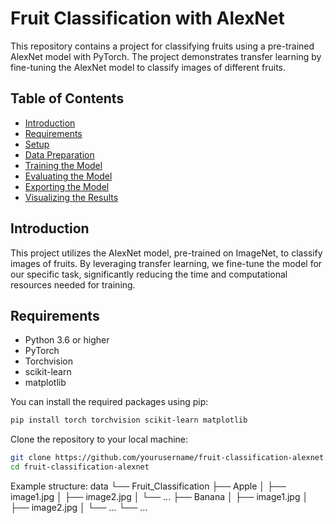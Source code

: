 # Fruit Classification with AlexNet

This repository contains a project for classifying fruits using a pre-trained AlexNet model with PyTorch. The project demonstrates transfer learning by fine-tuning the AlexNet model to classify images of different fruits.

## Table of Contents

- [Introduction](#introduction)
- [Requirements](#requirements)
- [Setup](#setup)
- [Data Preparation](#data-preparation)
- [Training the Model](#training-the-model)
- [Evaluating the Model](#evaluating-the-model)
- [Exporting the Model](#exporting-the-model)
- [Visualizing the Results](#visualizing-the-results)

## Introduction

This project utilizes the AlexNet model, pre-trained on ImageNet, to classify images of fruits. By leveraging transfer learning, we fine-tune the model for our specific task, significantly reducing the time and computational resources needed for training.

## Requirements

- Python 3.6 or higher
- PyTorch
- Torchvision
- scikit-learn
- matplotlib

You can install the required packages using pip:

```bash
pip install torch torchvision scikit-learn matplotlib
```


Clone the repository to your local machine:
```bash
git clone https://github.com/yourusername/fruit-classification-alexnet.git
cd fruit-classification-alexnet
```

Example structure:
data
└── Fruit_Classification
    ├── Apple
    │   ├── image1.jpg
    │   ├── image2.jpg
    │   └── ...
    ├── Banana
    │   ├── image1.jpg
    │   ├── image2.jpg
    │   └── ...
    └── ...

    

